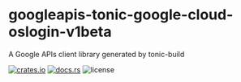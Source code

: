 # googleapis-tonic-google-cloud-oslogin-v1beta

A Google APIs client library generated by tonic-build

[![crates.io](https://img.shields.io/crates/v/googleapis-tonic-google-cloud-oslogin-v1beta)](https://crates.io/crates/googleapis-tonic-google-cloud-oslogin-v1beta)
[![docs.rs](https://img.shields.io/docsrs/googleapis-tonic-google-cloud-oslogin-v1beta)](https://docs.rs/googleapis-tonic-google-cloud-oslogin-v1beta)
![license](https://img.shields.io/crates/l/googleapis-tonic-google-cloud-oslogin-v1beta)
